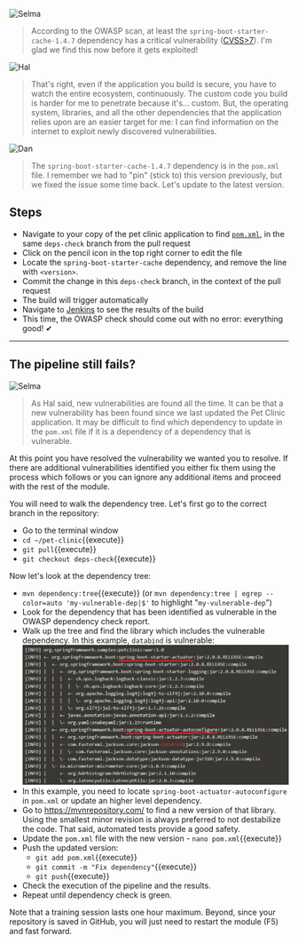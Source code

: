 ![Selma](../../assets/online-devops-dojo/shift-security-left/selma.png)

> According to the OWASP scan, at least the `spring-boot-starter-cache-1.4.7` dependency has a critical vulnerability ([CVSS>7](https://www.cvedetails.com/)). 
> I'm glad we find this now before it gets exploited!

![Hal](../../assets/online-devops-dojo/shift-security-left/hal.png)

> That's right, even if the application you build is secure, you have to watch the entire ecosystem, continuously. 
> The custom code you build is harder for me to penetrate because it's... custom. 
> But, the operating system, libraries, and all the other dependencies that the application relies upon are an easier target for me: 
> I can find information on the internet to exploit newly discovered vulnerabilities.

![Dan](../../assets/online-devops-dojo/shift-security-left/dan.png)

> The `spring-boot-starter-cache-1.4.7` dependency is in the `pom.xml` file. 
> I remember we had to "pin" (stick to) this version previously, but we fixed the issue some time back. 
> Let's update to the latest version.


## Steps

* Navigate to your copy of the pet clinic application to find  [`pom.xml`](https://[[HOST_SUBDOMAIN]]-9876-[[KATACODA_HOST]].environments.katacoda.com/#pomfilebranch), in the same `deps-check` branch from the pull request
* Click on the pencil icon in the top right corner to edit the file
* Locate the `spring-boot-starter-cache` dependency, and remove the line with `<version>`.
* Commit the change in this `deps-check` branch, in the context of the pull request
* The build will trigger automatically
* Navigate to [Jenkins](https://[[HOST_SUBDOMAIN]]-8080-[[KATACODA_HOST]].environments.katacoda.com/blue/organizations/jenkins/pet-clinic/activity) to see the results of the build
* This time, the OWASP check should come out with no error: everything good! ✔

---
## The pipeline still fails?

![Selma](../../assets/online-devops-dojo/shift-security-left/selma.png)

> As Hal said, new vulnerabilities are found all the time. It can be that a 
> new vulnerability has been found since we last updated the Pet Clinic 
> application. It may be difficult to find which dependency to update in the `pom.xml` file
> if it is a dependency of a dependency that is vulnerable.

At this point you have resolved the vulnerability we wanted you to resolve. 
If there are additional vulnerabilities identified you either fix them using 
the process which follows or you can ignore any additional items and proceed 
with the rest of the module.

You will need to walk the dependency tree. Let's first go to the correct branch in the repository:
* Go to the terminal window
* `cd ~/pet-clinic`{{execute}}
* `git pull`{{execute}}
* `git checkout deps-check`{{execute}}

Now let's look at the dependency tree:
* `mvn dependency:tree`{{execute}} (or `mvn dependency:tree | egrep --color=auto 'my-vulnerable-dep|$'` to highlight "`my-vulnerable-dep`")
* Look for the dependency that has been identified as vulnerable in the OWASP dependency check report.
* Walk up the tree and find the library which includes the vulnerable dependency. In this example, `databind` is vulnerable:
![](../../assets/online-devops-dojo/shift-security-left/mvn-tree.png)
* In this example, you need to locate `spring-boot-actuator-autoconfigure` in `pom.xml` or update an higher level dependency.
* Go to https://mvnrepository.com/ to find a new version of that library. Using the smallest minor revision is always preferred to not destabilize the code. That said, automated tests provide a good safety.
* Update the `pom.xml` file with the new version - `nano pom.xml`{{execute}}
* Push the updated version:
  * `git add pom.xml`{{execute}}
  * `git commit -m "Fix dependency"`{{execute}}
  * `git push`{{execute}}
* Check the execution of the pipeline and the results.
* Repeat until dependency check is green.

Note that a training session lasts one hour maximum. Beyond, since your repository is saved in GitHub, you will just need to restart the module (F5) and fast forward.
